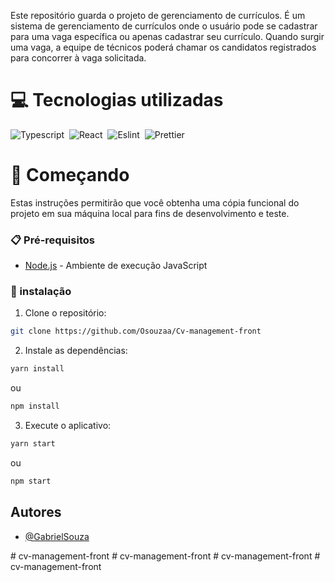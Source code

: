 


Este repositório guarda o projeto de gerenciamento de currículos. É um sistema de gerenciamento de currículos onde o usuário pode se cadastrar para uma vaga específica ou apenas cadastrar seu currículo. Quando surgir uma vaga, a equipe de técnicos poderá chamar os candidatos registrados para concorrer à vaga solicitada.

# 💻 Tecnologias utilizadas

![Typescript](https://img.shields.io/badge/-TypeScript-0D1117?style=for-the-badge&logo=typescript&labelColor=0D1117)&nbsp;
![React](https://img.shields.io/badge/-React-0D1117?style=for-the-badge&logo=react&labelColor=0D1117)&nbsp;
![Eslint](https://img.shields.io/badge/-Eslint-0D1117?style=for-the-badge&logo=eslint&labelColor=0D1117)&nbsp;
![Prettier](https://img.shields.io/badge/-Prettier-0D1117?style=for-the-badge&logo=prettier&labelColor=0D1117)&nbsp;




# 🚀 Começando

Estas instruções permitirão que você obtenha uma cópia funcional do projeto em
sua máquina local para fins de desenvolvimento e teste.

### 📋 Pré-requisitos

- [Node.js](https://nodejs.org/en) - Ambiente de execução JavaScript

### 🔧 instalação

1. Clone o repositório:

```bash
git clone https://github.com/Osouzaa/Cv-management-front
```

2. Instale as dependências:

```bash
yarn install
```

ou

```bash
npm install
```

3. Execute o aplicativo:

```bash
yarn start
```

ou

```bash
npm start
```

## Autores

- [@GabrielSouza](https://github.com/Osouzaa)

#   c v - m a n a g e m e n t - f r o n t  
 #   c v - m a n a g e m e n t - f r o n t  
 #   c v - m a n a g e m e n t - f r o n t  
 #   c v - m a n a g e m e n t - f r o n t  
 